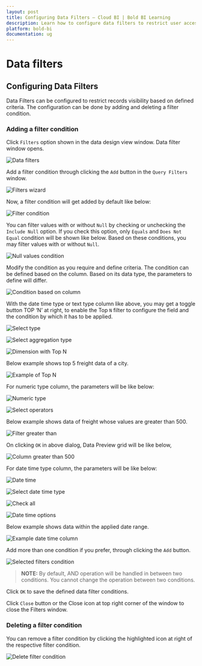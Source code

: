 ```yaml
---
layout: post
title: Configuring Data Filters – Cloud BI | Bold BI Learning
description: Learn how to configure data filters to restrict user access to records at data source level in Bold BI Cloud.
platform: bold-bi
documentation: ug
---
```


# Data filters 

## Configuring Data Filters

  Data Filters can be configured to restrict records visibility based on defined criteria. The configuration can be done by adding and deleting a filter condition.
  
### Adding a filter condition

   Click `Filters` option shown in the data design view window. Data filter window opens.

   ![Data filters](/static/assets/cloud/working-with-datasource/images/datafilters.png)

   Add a filter condition through clicking the `Add` button in the `Query Filters` window.

   ![Filters wizard](/static/assets/cloud/working-with-datasource/images/filterswizard.png)

   Now, a filter condition will get added by default like below:

   ![Filter condition](/static/assets/cloud/working-with-datasource/images/filtercondition.png)
   
   You can filter values with or without `Null` by checking or unchecking the `Include Null` option. If you check this option, only `Equals` and `Does Not Equal` condition will be shown like below. Based on these conditions, you may filter values with or without `Null`.
   
   ![Null values condition](/static/assets/cloud/working-with-datasource/images/nullvaluescondition.PNG)
   
   Modify the condition as you require and define criteria. The condition can be defined based on the column. Based on its data type, the parameters to define will differ.

   ![Condition based on column](/static/assets/cloud/working-with-datasource/images/conditionbasedoncolumn.png)

   With the date time type or text type column like above, you may get a toggle button TOP ‘N’ at right, to enable the Top `N` filter to configure the field and the condition by which it has to be applied.

   ![Select type](/static/assets/cloud/working-with-datasource/images/selecttype.PNG)

   ![Select aggregation type](/static/assets/cloud/working-with-datasource/images/selectaggregationtype.PNG)
   
   ![Dimension with Top N](/static/assets/cloud/working-with-datasource/images/dimensionwithTopn.png)
   
   Below example shows top 5 freight data of a city.
   
   ![Example of Top N](/static/assets/cloud/working-with-datasource/images/exampledimensionwithtop.png)

   For numeric type column, the parameters will be like below:

   ![Numeric type](/static/assets/cloud/working-with-datasource/images/numerictype.PNG)

   ![Select operators](/static/assets/cloud/working-with-datasource/images/selectoperators.PNG)
   
   Below example shows data of freight whose values are greater than 500. 
   
   ![Filter greater than](/static/assets/cloud/working-with-datasource/images/filtergreaterthan.png)

   On clicking `OK` in above dialog, Data Preview grid will be like below,

   ![Column greater than 500](/static/assets/cloud/working-with-datasource/images/column-greater-than-500.png)

   For date time type column, the parameters will be like below:

   ![Date time](/static/assets/cloud/working-with-datasource/images/datetimetypefilter.png)

   ![Select date time type](/static/assets/cloud/working-with-datasource/images/selectdatetimetype.PNG)

   ![Check all](/static/assets/cloud/working-with-datasource/images/selectcheckall.PNG)

   ![Date time options](/static/assets/cloud/working-with-datasource/images/datetimeoptions.png)
   
   Below example shows data within the applied date range.
   
   ![Example date time column](/static/assets/cloud/working-with-datasource/images/examplefordatetimecolumn.png)

   Add more than one condition if you prefer, through clicking the `Add` button.

   ![Selected filters condition](/static/assets/cloud/working-with-datasource/images/selectedfilterscondition.PNG)

   > **NOTE:**  By default, AND operation will be handled in between two conditions. You cannot change the operation between two conditions.

   Click `OK` to save the defined data filter conditions.

   Click `Close` button or the Close icon at top right corner of the window to close the Filters window.
   
### Deleting a filter condition

   You can remove a filter condition by clicking the highlighted icon at right of the respective filter condition.

   ![Delete filter condition](/static/assets/cloud/working-with-datasource/images/deletefiltercondition.png)


 



